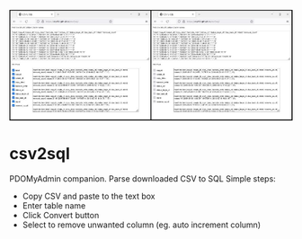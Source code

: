 ![csv2sql](https://raw.githubusercontent.com/starfid/csv2sql/master/preview.jpg)
# csv2sql
PDOMyAdmin companion. Parse downloaded CSV to SQL
Simple steps:
- Copy CSV and paste to the text box
- Enter table name
- Click Convert button
- Select to remove unwanted column (eg. auto increment column)
